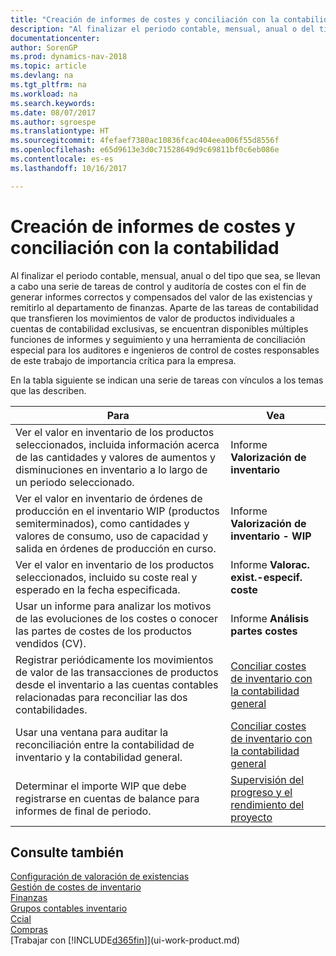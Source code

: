 ```yaml
---
title: "Creación de informes de costes y conciliación con la contabilidad"
description: "Al finalizar el periodo contable, mensual, anual o del tipo que sea, se llevan a cabo una serie de tareas de control y auditoría de costes con el fin de generar informes correctos y compensados del valor de las existencias y remitirlo al departamento de finanzas. Aparte de las tareas de contabilidad que transfieren los movimientos de valor de productos individuales a cuentas de contabilidad exclusivas, se encuentran disponibles múltiples funciones de informes y seguimiento y una herramienta de conciliación especial para los auditores e ingenieros de control de costes responsables de este trabajo de importancia crítica para la empresa."
documentationcenter: 
author: SorenGP
ms.prod: dynamics-nav-2018
ms.topic: article
ms.devlang: na
ms.tgt_pltfrm: na
ms.workload: na
ms.search.keywords: 
ms.date: 08/07/2017
ms.author: sgroespe
ms.translationtype: HT
ms.sourcegitcommit: 4fefaef7380ac10836fcac404eea006f55d8556f
ms.openlocfilehash: e65d9613e3d0c71528649d9c69811bf0c6eb086e
ms.contentlocale: es-es
ms.lasthandoff: 10/16/2017

---
```

# <a name="reporting-costs-and-reconciling-with-the-general-ledger"></a>Creación de informes de costes y conciliación con la contabilidad
Al finalizar el periodo contable, mensual, anual o del tipo que sea, se llevan a cabo una serie de tareas de control y auditoría de costes con el fin de generar informes correctos y compensados del valor de las existencias y remitirlo al departamento de finanzas. Aparte de las tareas de contabilidad que transfieren los movimientos de valor de productos individuales a cuentas de contabilidad exclusivas, se encuentran disponibles múltiples funciones de informes y seguimiento y una herramienta de conciliación especial para los auditores e ingenieros de control de costes responsables de este trabajo de importancia crítica para la empresa.  

 En la tabla siguiente se indican una serie de tareas con vínculos a los temas que las describen.   

|**Para**|**Vea**|  
|------------|-------------|  
|Ver el valor en inventario de los productos seleccionados, incluida información acerca de las cantidades y valores de aumentos y disminuciones en inventario a lo largo de un periodo seleccionado.|Informe **Valorización de inventario**|  
|Ver el valor en inventario de órdenes de producción en el inventario WIP (productos semiterminados), como cantidades y valores de consumo, uso de capacidad y salida en órdenes de producción en curso.|Informe **Valorización de inventario - WIP**|  
|Ver el valor en inventario de los productos seleccionados, incluido su coste real y esperado en la fecha especificada.|Informe **Valorac. exist.-especif. coste**|  
|Usar un informe para analizar los motivos de las evoluciones de los costes o conocer las partes de costes de los productos vendidos (CV).|Informe **Análisis partes costes**|  
|Registrar periódicamente los movimientos de valor de las transacciones de productos desde el inventario a las cuentas contables relacionadas para reconciliar las dos contabilidades.|[Conciliar costes de inventario con la contabilidad general](finance-how-to-post-inventory-costs-to-the-general-ledger.md)|  
|Usar una ventana para auditar la reconciliación entre la contabilidad de inventario y la contabilidad general.|[Conciliar costes de inventario con la contabilidad general](finance-how-to-post-inventory-costs-to-the-general-ledger.md)|  
|Determinar el importe WIP que debe registrarse en cuentas de balance para informes de final de periodo.|[Supervisión del progreso y el rendimiento del proyecto](projects-how-monitor-progress-performance.md)|

## <a name="see-also"></a>Consulte también  
[Configuración de valoración de existencias](finance-set-up-inventory-valuation-and-costing.md)  
[Gestión de costes de inventario](finance-manage-inventory-costs.md)  
[Finanzas](finance.md)  
[Grupos contables inventario](inventory-manage-inventory.md)   
[Ccial](sales-manage-sales.md)   
[Compras](purchasing-manage-purchasing.md)  
[Trabajar con [!INCLUDE[d365fin](includes/d365fin_md.md)]](ui-work-product.md)

